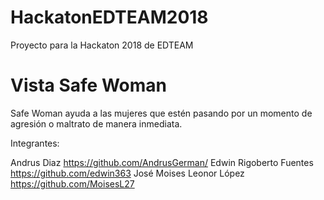 # HackatonEDTEAM2018
Proyecto para la Hackaton 2018 de EDTEAM 
#  Vista Safe Woman
Safe Woman ayuda a las mujeres que estén 
pasando por un momento de agresión o maltrato 
de manera inmediata.

Integrantes:

Andrus Diaz https://github.com/AndrusGerman/
Edwin Rigoberto Fuentes  https://github.com/edwin363
José Moises Leonor López https://github.com/MoisesL27
